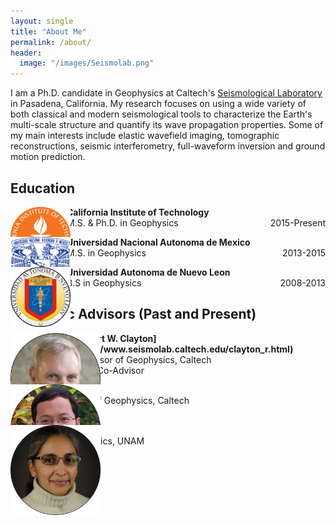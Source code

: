 ```yaml
---
layout: single
title: "About Me"
permalink: /about/
header:
  image: "/images/Seismolab.png"
---
```


I am a Ph.D. candidate in Geophysics at Caltech's [Seismological Laboratory](http://www.seismolab.caltech.edu) in Pasadena, California. My research focuses on using a wide variety of both classical and modern seismological tools to characterize the Earth's multi-scale structure and quantify its wave propagation properties. Some of my main interests include elastic wavefield imaging, tomographic reconstructions, seismic interferometry, full-waveform inversion and ground motion prediction.

## Education
<div id="over" style="position:absolute; width:10%; height:auto" alt="Caltech">
  <img src="/images/CALTECH_LOGO.png">
</div>

<p style="margin-left: 90px"><b>California Institute of Technology</b><br>M.S. & Ph.D. in Geophysics<p2 style="float: right">2015-Present</p2></p>

<div id="over" style="position:absolute; width:10%; height:auto" alt="UNAM">
  <img src="/images/UNAM_LOGO.png">
</div>

<p style="margin-left: 90px"><b>Universidad Nacional Autonoma de Mexico</b><br>M.S. in Geophysics<p2 style="float: right">2013-2015</p2></p>

<div id="over" style="position:absolute; width:10%; height:auto" alt="UANL">
  <img src="/images/UANL_LOGO.png">
</div>

<p style="margin-left: 90px"><b>Universidad Autonoma de Nuevo Leon</b><br>B.S in Geophysics<p2 style="float: right">2008-2013</p2></p>

## Academic Advisors (Past and Present)
<div id="over" style="position:absolute; width:15%; height:auto" alt="Clayton">
  <img src="/images/Clayton.png">
</div>

<p style="margin-left: 100px"><b>[Robert W. Clayton](http://www.seismolab.caltech.edu/clayton_r.html)</b><br>Professor of Geophysics, Caltech<br>Ph.D. Co-Advisor</p>

<div id="over" style="position:absolute; width:15%; height:auto" alt="Zhan">
  <img src="/images/Zhongwen_Zhan.png">
</div>

[**Zhongwen Zhan**](http://www.seismolab.caltech.edu/zhan_z.html)
<br>
Assistant Professor of Geophysics, Caltech
<br>
Ph.D. Co-Advisor

<div id="over" style="position:absolute; width:15%; height:auto" alt="Xyoli">
  <img src="/images/Xyoli.png">
</div>

[**Xyoli Perez Campos**](http://areas.geofisica.unam.mx/sismologia/index.php/users/view/11)
<br>
Professor of Geophysics, UNAM
<br>
M.S. advisor
